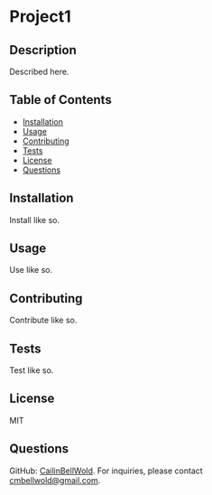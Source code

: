 # Project1

## Description
Described here.

## Table of Contents
- [Installation](#Installation)
- [Usage](#Usage)
- [Contributing](#Contributing)
- [Tests](#Tests)
- [License](#License)
- [Questions](#Questions)

## Installation
Install like so.

## Usage
Use like so.

## Contributing
Contribute like so.

## Tests
Test like so.

## License
MIT

## Questions
GitHub: [CailinBellWold](https://github.com/CailinBellWold).
For inquiries, please contact cmbellwold@gmail.com.